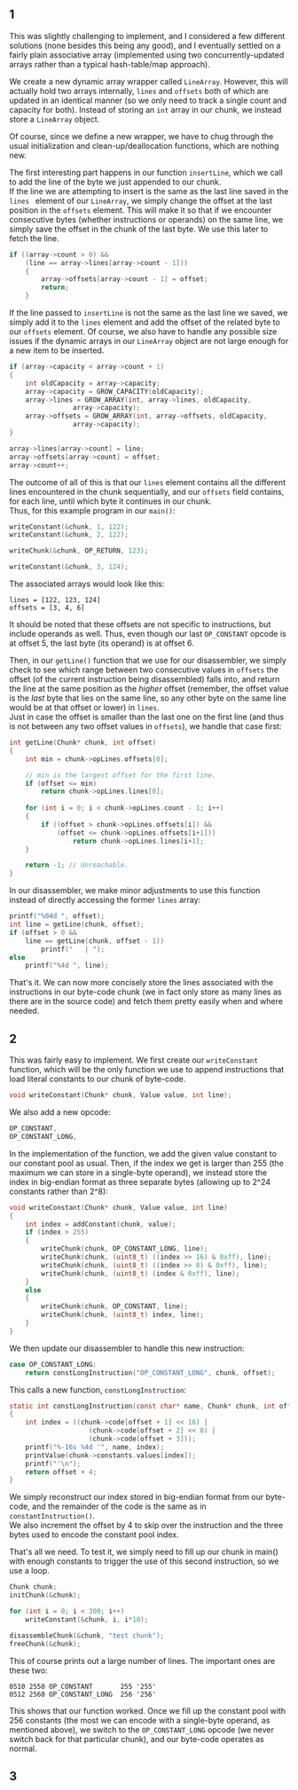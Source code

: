 ## 1
This was slightly challenging to implement, and I considered a few different solutions (none besides this being any good), and I eventually settled on a fairly plain associative array (implemented using two concurrently-updated arrays rather than a typical hash-table/map approach).

We create a new dynamic array wrapper called ```LineArray```. However, this will actually hold two arrays internally, ```lines``` and ```offsets``` both of which are updated in an identical manner (so we only need to track a single count and capacity for both). Instead of storing an ```int``` array in our chunk, we instead store a ```LineArray``` object.

Of course, since we define a new wrapper, we have to chug through the usual initialization and clean-up/deallocation functions, which are nothing new.

The first interesting part happens in our function ```insertLine```, which we call to add the line of the byte we just appended to our chunk.\
If the line we are attempting to insert is the same as the last line saved in the ```lines ``` element of our ```LineArray```, we simply change the offset at the last position in the ```offsets``` element. This will make it so that if we encounter consecutive bytes (whether instructions or operands) on the same line, we simply save the offset in the chunk of the last byte. We use this later to fetch the line.
``` c
if ((array->count > 0) && 
    (line == array->lines[array->count - 1]))
    {
        array->offsets[array->count - 1] = offset;
        return;
    }
```
If the line passed to ```insertLine``` is not the same as the last line we saved, we simply add it to the ```lines``` element and add the offset of the related byte to our ```offsets``` element. Of course, we also have to handle any possible size issues if the dynamic arrays in our ```LineArray``` object are not large enough for a new item to be inserted.
``` c
if (array->capacity < array->count + 1)
{
    int oldCapacity = array->capacity;
    array->capacity = GROW_CAPACITY(oldCapacity);
    array->lines = GROW_ARRAY(int, array->lines, oldCapacity,
                array->capacity);
    array->offsets = GROW_ARRAY(int, array->offsets, oldCapacity,
                array->capacity);
}

array->lines[array->count] = line;
array->offsets[array->count] = offset;
array->count++;
```
The outcome of all of this is that our ```lines``` element contains all the different lines encountered in the chunk sequentially, and our ```offsets``` field contains, for each line, until which byte it continues in our chunk.\
Thus, for this example program in our ```main()```:
``` c
writeConstant(&chunk, 1, 122);
writeConstant(&chunk, 2, 122);

writeChunk(&chunk, OP_RETURN, 123);

writeConstant(&chunk, 3, 124);
```
The associated arrays would look like this:
```
lines = [122, 123, 124]
offsets = [3, 4, 6]
```
It should be noted that these offsets are not specific to instructions, but include operands as well. Thus, even though our last ```OP_CONSTANT``` opcode is at offset 5, the last byte (its operand) is at offset 6.

Then, in our ```getLine()``` function that we use for our disassembler, we simply check to see which range between two consecutive values in ```offsets``` the offset (of the current instruction being disassembled) falls into, and return the line at the same position as the *higher* offset (remember, the offset value is the *last* byte that lies on the same line, so any other byte on the same line would be at that offset or lower) in ```lines```.\
Just in case the offset is smaller than the last one on the first line (and thus is not between any two offset values in ```offsets```), we handle that case first:
``` c
int getLine(Chunk* chunk, int offset)
{
    int min = chunk->opLines.offsets[0];

    // min is the largest offset for the first line.
    if (offset <= min)
        return chunk->opLines.lines[0];
    
    for (int i = 0; i < chunk->opLines.count - 1; i++)
    {
        if ((offset > chunk->opLines.offsets[i]) &&
            (offset <= chunk->opLines.offsets[i+1]))
                return chunk->opLines.lines[i+1];
    }

    return -1; // Unreachable.
}
```

In our disassembler, we make minor adjustments to use this function instead of directly accessing the former ```lines``` array:
``` c
printf("%04d ", offset);
int line = getLine(chunk, offset);
if (offset > 0 &&
    line == getLine(chunk, offset - 1))
        printf("   | ");
else
    printf("%4d ", line);
```

That's it. We can now more concisely store the lines associated with the instructions in our byte-code chunk (we in fact only store as many lines as there are in the source code) and fetch them pretty easily when and where needed.

## 2
This was fairly easy to implement. We first create our ```writeConstant``` function, which will be the only function we use to append instructions that load literal constants to our chunk of byte-code.
``` c
void writeConstant(Chunk* chunk, Value value, int line);
```

We also add a new opcode:
``` c
OP_CONSTANT,
OP_CONSTANT_LONG,
```

In the implementation of the function, we add the given value constant to our constant pool as usual. Then, if the index we get is larger than 255 (the maximum we can store in a single-byte operand), we instead store the index in big-endian format as three separate bytes (allowing up to 2^24 constants rather than 2^8):
``` c
void writeConstant(Chunk* chunk, Value value, int line)
{
    int index = addConstant(chunk, value);
    if (index > 255)
    {
        writeChunk(chunk, OP_CONSTANT_LONG, line);
        writeChunk(chunk, (uint8_t) ((index >> 16) & 0xff), line);
        writeChunk(chunk, (uint8_t) ((index >> 8) & 0xff), line);
        writeChunk(chunk, (uint8_t) (index & 0xff), line);
    }
    else
    {
        writeChunk(chunk, OP_CONSTANT, line);
        writeChunk(chunk, (uint8_t) index, line);
    }
}
```

We then update our disassembler to handle this new instruction:
``` c
case OP_CONSTANT_LONG:
    return constLongInstruction("OP_CONSTANT_LONG", chunk, offset);
```

This calls a new function, ```constLongInstruction```:
``` c
static int constLongInstruction(const char* name, Chunk* chunk, int offset)
{
    int index = ((chunk->code[offset + 1] << 16) |
                    (chunk->code[offset + 2] << 8) |
                    (chunk->code[offset + 3]));
    printf("%-16s %4d '", name, index);
    printValue(chunk->constants.values[index]);
    printf("'\n");
    return offset + 4;
}
```

We simply reconstruct our index stored in big-endian format from our byte-code, and the remainder of the code is the same as in ```constantInstruction()```.\
We also increment the offset by 4 to skip over the instruction and the three bytes used to encode the constant pool index.

That's all we need. To test it, we simply need to fill up our chunk in main() with enough constants to trigger the use of this second instruction, so we use a loop.
``` c
Chunk chunk;
initChunk(&chunk);

for (int i = 0; i < 300; i++)
    writeConstant(&chunk, i, i*10);

disassembleChunk(&chunk, "test chunk");
freeChunk(&chunk);
```
This of course prints out a large number of lines. The important ones are these two:
```
0510 2550 OP_CONSTANT       255 '255'
0512 2560 OP_CONSTANT_LONG  256 '256'
```
This shows that our function worked. Once we fill up the constant pool with 256 constants (the most we can encode with a single-byte operand, as mentioned above), we switch to the ```OP_CONSTANT_LONG``` opcode (we never switch back for that particular chunk), and our byte-code operates as normal.

## 3